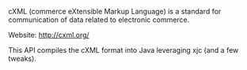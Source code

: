 cXML (commerce eXtensible Markup Language) is a standard for communication of data related to electronic commerce.

Website: http://cxml.org/

This API compiles the cXML format into Java leveraging xjc (and a few tweaks).
